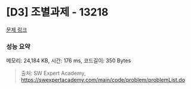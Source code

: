 # [D3] 조별과제 - 13218 

[문제 링크](https://swexpertacademy.com/main/code/problem/problemDetail.do?contestProbId=AXzjvCCq-PwDFASs) 

### 성능 요약

메모리: 24,184 KB, 시간: 176 ms, 코드길이: 350 Bytes



> 출처: SW Expert Academy, https://swexpertacademy.com/main/code/problem/problemList.do